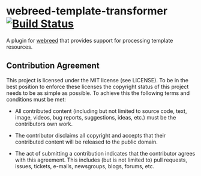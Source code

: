 # webreed-template-transformer [![Build Status](https://travis-ci.org/webreed/webreed-template-transformer.svg?branch=master)](https://travis-ci.org/webreed/webreed-template-transformer)

A plugin for [webreed](https://github.com/webreed/webreed) that provides support for
processing template resources.


## Contribution Agreement

This project is licensed under the MIT license (see LICENSE). To be in the best
position to enforce these licenses the copyright status of this project needs to
be as simple as possible. To achieve this the following terms and conditions
must be met:

- All contributed content (including but not limited to source code, text,
  image, videos, bug reports, suggestions, ideas, etc.) must be the
  contributors own work.

- The contributor disclaims all copyright and accepts that their contributed
  content will be released to the public domain.

- The act of submitting a contribution indicates that the contributor agrees
  with this agreement. This includes (but is not limited to) pull requests, issues,
  tickets, e-mails, newsgroups, blogs, forums, etc.
